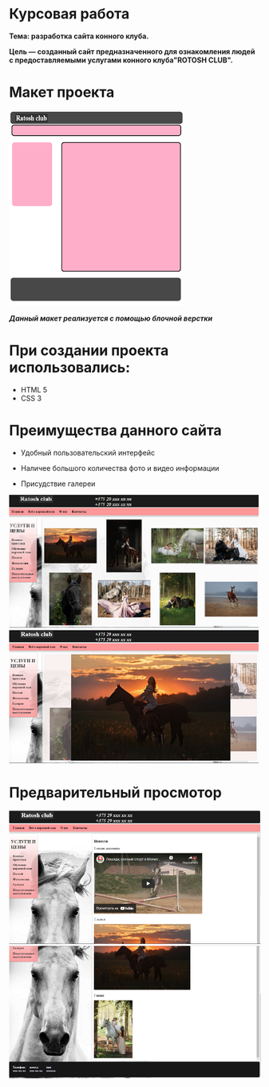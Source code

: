 # Курсовая работа 

**Тема: разработка сайта конного клуба.**

**Цель — созданный сайт предназначенного для ознакомления людей с предоставляемыми услугами конного клуба"ROTOSH CLUB".**

# Макет проекта 

![Image alt](ййййй/readme/maket.png)

***Данный макет реализуется с помощью блочной верстки***

# При создании проекта использовались:

* HTML 5
* CSS 3

# Преимущества данного сайта
 
 * Удобный пользовательский интерфейс
 
 * Наличее большого количества фото и видео информации
 
 * Присудствие галереи
 
 ![Image alt](ййййй/readme/fgal.png)
 ![Image alt](ййййй/readme/fgal2.png)
 
# Предварительный просмотор

![Image alt](ййййй/readme/gl1.png) 
![Image alt](ййййй/readme/gl2.png)
